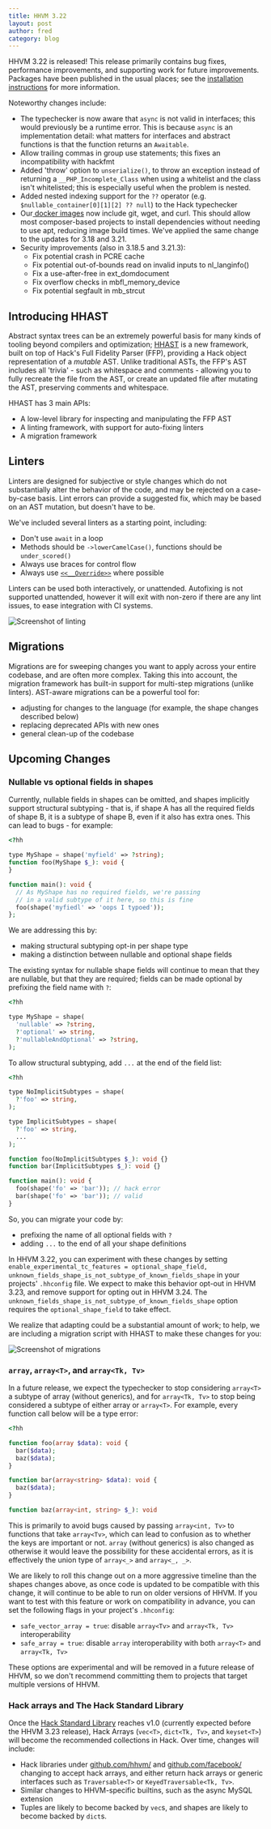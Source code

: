 ```yaml
---
title: HHVM 3.22
layout: post
author: fred
category: blog
---
```


HHVM 3.22 is released! This release primarily contains bug fixes, performance improvements, and supporting work for future improvements. Packages have been published in the usual places; see the [installation instructions](https://docs.hhvm.com/hhvm/installation/introduction) for more information.

<!--truncate-->

Noteworthy changes include:

* The typechecker is now aware that `async` is not valid in interfaces; this would previously be a runtime error. This is because `async` is an implementation detail: what matters for interfaces and abstract functions is that the function returns an `Awaitable`.
* Allow trailing commas in group use statements; this fixes an incompatibility with hackfmt
* Added 'throw' option to `unserialize()`, to throw an exception instead of returning a `__PHP_Incomplete_Class` when using a whitelist and the class isn't whitelisted; this is especially useful when the problem is nested.
* Added nested indexing support for the `??` operator (e.g. `$nullable_container[0][1][2] ?? null`) to the Hack typechecker
* Our[ docker images](https://hub.docker.com/r/hhvm/) now include git, wget, and curl. This should allow most composer-based projects to install dependencies without needing to use apt, reducing image build times. We've applied the same change to the updates for 3.18 and 3.21.
* Security improvements (also in 3.18.5 and 3.21.3):
    * Fix potential crash in PCRE cache
    * Fix potential out-of-bounds read on invalid inputs to nl_langinfo()
    * Fix a use-after-free in ext_domdocument
    * Fix overflow checks in mbfl_memory_device
    * Fix potential segfault in mb_strcut

## Introducing HHAST

Abstract syntax trees can be an extremely powerful basis for many kinds of tooling beyond compilers and optimization; [HHAST](https://github.com/hhvm/hhast/) is a new framework, built on top of Hack's Full Fidelity Parser (FFP), providing a Hack object representation of a *mutable* AST. Unlike traditional ASTs, the FFP's AST includes all 'trivia' - such as whitespace and comments - allowing you to fully recreate the file from the AST, or create an updated file after mutating the AST, preserving comments and whitespace.

HHAST has 3 main APIs:

* A low-level library for inspecting and manipulating the FFP AST
* A linting framework, with support for auto-fixing linters
* A migration framework

## Linters

Linters are designed for subjective or style changes which do not substantially alter the behavior of the code, and may be rejected on a case-by-case basis. Lint errors can provide a suggested fix, which may be based on an AST mutation, but doesn't have to be.

We've included several linters as a starting point, including:

* Don't use `await` in a loop
* Methods should be `->lowerCamelCase()`, functions should be `under_scored()`
* Always use braces for control flow
* Always use [`<<__Override>>`](https://docs.hhvm.com/hack/attributes/special#__override) where possible

Linters can be used both interactively, or unattended. Autofixing is not supported unattended, however it will exit with non-zero if there are any lint issues, to ease integration with CI systems.

![Screenshot of linting](/static/images/posts/hhvm-3.22/hhast-linters.png)

## Migrations

Migrations are for sweeping changes you want to apply across your entire codebase, and are often more complex. Taking this into account, the migration framework has built-in support for multi-step migrations (unlike linters). AST-aware migrations can be a powerful tool for:

* adjusting for changes to the language (for example, the shape changes described below)
* replacing deprecated APIs with new ones
* general clean-up of the codebase

## Upcoming Changes

### Nullable vs optional fields in shapes

Currently, nullable fields in shapes can be omitted, and shapes implicitly support structural subtyping - that is, if shape A has all the required fields of shape B, it is a subtype of shape B, even if it also has extra ones. This can lead to bugs - for example:

```php
<?hh

type MyShape = shape('myfield' => ?string);
function foo(MyShape $_): void {
}

function main(): void {
  // As MyShape has no required fields, we're passing
  // in a valid subtype of it here, so this is fine
  foo(shape('myfiedl' => 'oops I typoed'));
};
```


We are addressing this by:

* making structural subtyping opt-in per shape type
* making a distinction between nullable and optional shape fields

The existing syntax for nullable shape fields will continue to mean that they are nullable, but that they are required; fields can be made optional by prefixing the field name with `?`:

```php
<?hh

type MyShape = shape(
  'nullable' => ?string,
  ?'optional' => string,
  ?'nullableAndOptional' => ?string,
);
```

To allow structural subtyping, add `...` at the end of the field list:

```php
<?hh

type NoImplicitSubtypes = shape(
  ?'foo' => string,
);

type ImplicitSubtypes = shape(
  ?'foo' => string,
  ...
);

function foo(NoImplicitSubtypes $_): void {}
function bar(ImplicitSubtypes $_): void {}

function main(): void {
  foo(shape('fo' => 'bar')); // hack error
  bar(shape('fo' => 'bar')); // valid
}
```


So, you can migrate your code by:

* prefixing the name of all optional fields with `?`
* adding `...` to the end of all your shape definitions

In HHVM 3.22, you can experiment with these changes by setting `enable_experimental_tc_features = optional_shape_field, unknown_fields_shape_is_not_subtype_of_known_fields_shape` in your projects' `.hhconfig` file. We expect to make this behavior opt-out in HHVM 3.23, and remove support for opting out in HHVM 3.24. The `unknown_fields_shape_is_not_subtype_of_known_fields_shape` option requires the `optional_shape_field` to take effect.

We realize that adapting could be a substantial amount of work; to help, we are including a migration script with HHAST to make these changes for you:

![Screenshot of migrations](/static/images/posts/hhvm-3.22/hhast-migrations.png)

### `array`, `array<T>`, and `array<Tk, Tv>`

In a future release, we expect the typechecker to stop considering `array<T>` a subtype of array (without generics), and for `array<Tk, Tv>` to stop being considered a subtype of either array or `array<T>`. For example, every function call below will be a type error:

```php
<?hh

function foo(array $data): void {
  bar($data);
  baz($data);
}

function bar(array<string> $data): void {
  baz($data);
}

function baz(array<int, string> $_): void 
```

This is primarily to avoid bugs caused by passing `array<int, Tv>` to functions that take `array<Tv>`, which can lead to confusion as to whether the keys are important or not. `array` (without generics) is also changed as otherwise it would leave the possibility for these accidental errors, as it is effectively the union type of `array<_>` and `array<_, _>`.

We are likely to roll this change out on a more aggressive timeline than the shapes changes above, as once code is updated to be compatible with this change, it will continue to be able to run on older versions of HHVM. If you want to test with this feature or work on compatibility in advance, you can set the following flags in your project's `.hhconfig`:

* `safe_vector_array = true`: disable `array<Tv>` and `array<Tk, Tv>` interoperability
* `safe_array = true`: disable `array` interoperability with both `array<T>` and `array<Tk, Tv>`

These options are experimental and will be removed in a future release of HHVM, so we don't recommend committing them to projects that target multiple versions of HHVM.

### Hack arrays and The Hack Standard Library

Once the [Hack Standard Library](https://github.com/hhvm/hsl) reaches v1.0 (currently expected before the HHVM 3.23 release), Hack Arrays (`vec<T>`, `dict<Tk, Tv>`, and `keyset<T>`) will become the recommended collections in Hack. Over time, changes will include:

* Hack libraries under [github.com/hhvm/](http://github.com/hhvm/) and [github.com/facebook/](http://github.com/facebook/) changing to accept hack arrays, and either return hack arrays or generic interfaces such as `Traversable<T>` or `KeyedTraversable<Tk, Tv>`.
* Similar changes to HHVM-specific builtins, such as the async MySQL extension
* Tuples are likely to become backed by `vec`s, and shapes are likely to become backed by `dict`s.
